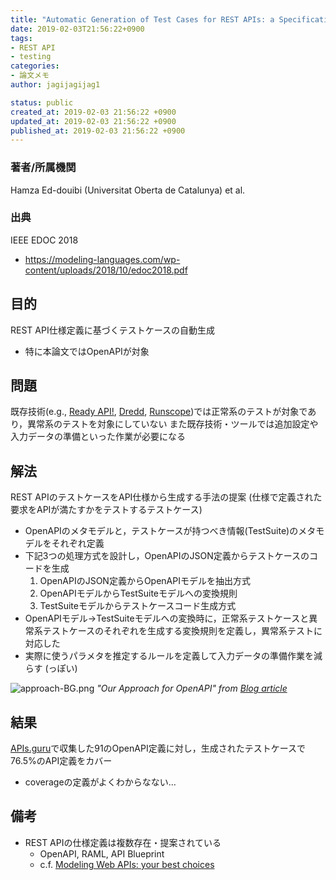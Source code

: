 ```yaml
---
title: "Automatic Generation of Test Cases for REST APIs: a Specification-Based Approach"
date: 2019-02-03T21:56:22+0900
tags:
- REST API
- testing
categories:
- 論文メモ
author: jagijagijag1

status: public
created_at: 2019-02-03 21:56:22 +0900
updated_at: 2019-02-03 21:56:22 +0900
published_at: 2019-02-03 21:56:22 +0900
---
```

### 著者/所属機関
Hamza Ed-douibi (Universitat Oberta de Catalunya) et al.

### 出典
IEEE EDOC 2018
- https://modeling-languages.com/wp-content/uploads/2018/10/edoc2018.pdf

## 目的
REST API仕様定義に基づくテストケースの自動生成
- 特に本論文ではOpenAPIが対象

## 問題
既存技術(e.g., [Ready API!](https://smartbear.com/product/ready-api/overview/), [Dredd](https://dredd.readthedocs.io/), [Runscope](https://www.runscope.com/))では正常系のテストが対象であり，異常系のテストを対象にしていない
また既存技術・ツールでは追加設定や入力データの準備といった作業が必要になる

## 解法
REST APIのテストケースをAPI仕様から生成する手法の提案 (仕様で定義された要求をAPIが満たすかをテストするテストケース)
- OpenAPIのメタモデルと，テストケースが持つべき情報(TestSuite)のメタモデルをそれぞれ定義
- 下記3つの処理方式を設計し，OpenAPIのJSON定義からテストケースのコードを生成
  1. OpenAPIのJSON定義からOpenAPIモデルを抽出方式
  2. OpenAPIモデルからTestSuiteモデルへの変換規則
  3. TestSuiteモデルからテストケースコード生成方式
- OpenAPIモデル→TestSuiteモデルへの変換時に，正常系テストケースと異常系テストケースのそれぞれを生成する変換規則を定義し，異常系テストに対応した
- 実際に使うパラメタを推定するルールを定義して入力データの準備作業を減らす (っぽい)

![approach-BG.png](https://modeling-languages.com/wp-content/uploads/2018/10/approach-BG.png)
*"Our Approach for OpenAPI" from [Blog article](https://modeling-languages.com/automatic-generation-of-test-cases-for-rest-apis/)*

## 結果
[APIs.guru](https://apis.guru/)で収集した91のOpenAPI定義に対し，生成されたテストケースで76.5%のAPI定義をカバー
- coverageの定義がよくわからなない…

## 備考
- REST APIの仕様定義は複数存在・提案されている
  - OpenAPI, RAML, API Blueprint
  - c.f. [Modeling Web APIs: your best choices](https://modeling-languages.com/modeling-web-api-comparing/)
